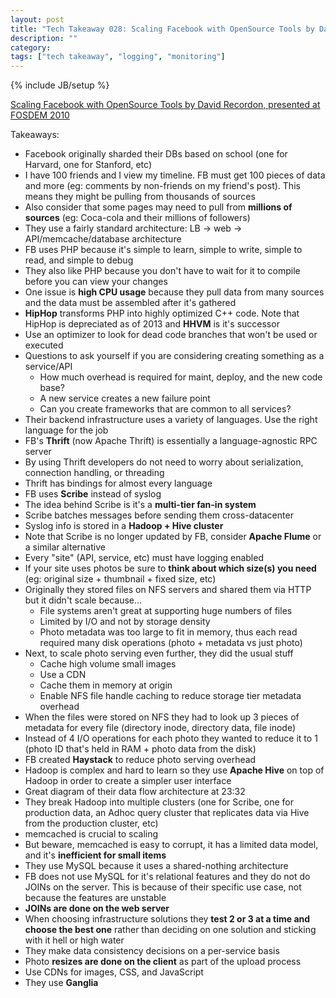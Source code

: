 ```yaml
---
layout: post
title: "Tech Takeaway 028: Scaling Facebook with OpenSource Tools by David Recordon"
description: ""
category: 
tags: ["tech takeaway", "logging", "monitoring"]
---
```

{% include JB/setup %}

[Scaling Facebook with OpenSource Tools by David Recordon, presented at FOSDEM 2010](https://www.youtube.com/watch?v=HAzeJTgFwDc)

Takeaways:

* Facebook originally sharded their DBs based on school (one for Harvard, one for Stanford, etc)
* I have 100 friends and I view my timeline.  FB must get 100 pieces of data and more (eg: comments by non-friends on my friend's post).  This means they might be pulling from thousands of sources
* Also consider that some pages may need to pull from **millions of sources** (eg: Coca-cola and their millions of followers)
* They use a fairly standard architecture: LB -> web -> API/memcache/database architecture
* FB uses PHP because it's simple to learn, simple to write, simple to read, and simple to debug
* They also like PHP because you don't have to wait for it to compile before you can view your changes
* One issue is **high CPU usage** because they pull data from many sources and the data must be assembled after it's gathered
* **HipHop** transforms PHP into highly optimized C++ code.  Note that HipHop is depreciated as of 2013 and **HHVM** is it's successor
* Use an optimizer to look for dead code branches that won't be used or executed
* Questions to ask yourself if you are considering creating something as a service/API
	* How much overhead is required for maint, deploy, and the new code base?
	* A new service creates a new failure point
	* Can you create frameworks that are common to all services?
* Their backend infrastructure uses a variety of languages.  Use the right language for the job
* FB's **Thrift** (now Apache Thrift) is essentially a language-agnostic RPC server
* By using Thrift developers do not need to worry about serialization, connection handling, or threading
* Thrift has bindings for almost every language
* FB uses **Scribe** instead of syslog
* The idea behind Scribe is it's a **multi-tier fan-in system**
* Scribe batches messages before sending them cross-datacenter
* Syslog info is stored in a **Hadoop + Hive cluster**
* Note that Scribe is no longer updated by FB, consider **Apache Flume** or a similar alternative
* Every "site" (API, service, etc) must have logging enabled
* If your site uses photos be sure to **think about which size(s) you need** (eg: original size + thumbnail + fixed size, etc)
* Originally they stored files on NFS servers and shared them via HTTP but it didn't scale because...
	* File systems aren't great at supporting huge numbers of files
	* Limited by I/O and not by storage density
	* Photo metadata was too large to fit in memory, thus each read required many disk operations (photo + metadata vs just photo)
* Next, to scale photo serving even further, they did the usual stuff
	* Cache high volume small images
	* Use a CDN
	* Cache them in memory at origin
	* Enable NFS file handle caching to reduce storage tier metadata overhead
* When the files were stored on NFS they had to look up 3 pieces of metadata for every file (directory inode, directory data, file inode)
* Instead of 4 I/O operations for each photo they wanted to reduce it to 1 (photo ID that's held in RAM + photo data from the disk)
* FB created **Haystack** to reduce photo serving overhead
* Hadoop is complex and hard to learn so they use **Apache Hive** on top of Hadoop in order to create a simpler user interface
* Great diagram of their data flow architecture at 23:32
* They break Hadoop into multiple clusters (one for Scribe, one for production data, an Adhoc query cluster that replicates data via Hive from the production cluster, etc)
* memcached is crucial to scaling
* But beware, memcached is easy to corrupt, it has a limited data model, and it's **inefficient for small items**
* They use MySQL because it uses a shared-nothing architecture
* FB does not use MySQL for it's relational features and they do not do JOINs on the server.  This is because of their specific use case, not because the features are unstable
* **JOINs are done on the web server**
* When choosing infrastructure solutions they **test 2 or 3 at a time and choose the best one** rather than deciding on one solution and sticking with it hell or high water
* They make data consistency decisions on a per-service basis
* Photo **resizes are done on the client** as part of the upload process
* Use CDNs for images, CSS, and JavaScript
* They use **Ganglia**